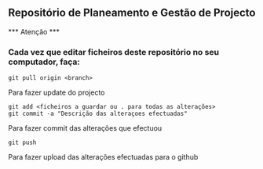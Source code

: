 ## Repositório de Planeamento e Gestão de Projecto

*** Atenção ***
### Cada vez que editar ficheiros deste repositório no seu computador, faça:

````
git pull origin <branch>
````
Para fazer update do projecto


````
git add <ficheiros a guardar ou . para todas as alterações>
git commit -a "Descrição das alteraçoes efectuadas"
````
Para fazer commit das alterações que efectuou


````
git push
````
Para fazer upload das alterações efectuadas para o github